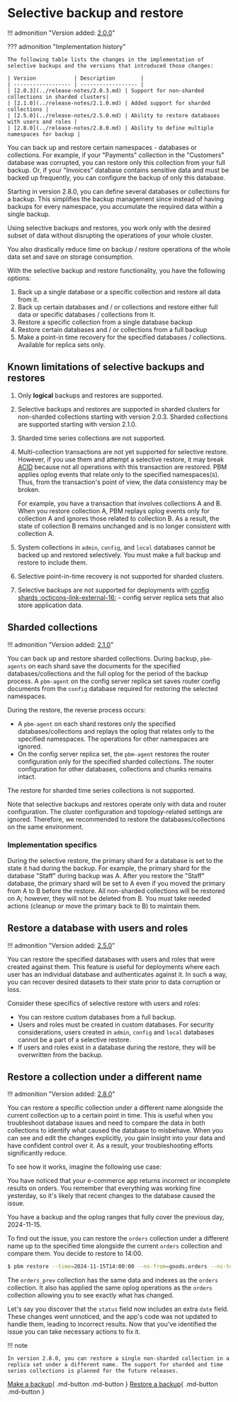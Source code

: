 # Selective backup and restore

!!! admonition "Version added: [2.0.0](../release-notes/2.0.0.md)"

??? admonition "Implementation history"

    The following table lists the changes in the implementation of selective backups and the versions that introduced those changes:

    | Version            | Description        |
    | ------------------ | ------------------ |
    | [2.0.3](../release-notes/2.0.3.md) | Support for non-sharded collections in sharded clusters|
    | [2.1.0](../release-notes/2.1.0.md) | Added support for sharded collections |
    | [2.5.0](../release-notes/2.5.0.md) | Ability to restore databases with users and roles |
    | [2.8.0](../release-notes/2.8.0.md) | Ability to define multiple namespaces for backup |

You can back up and restore certain namespaces - databases or collections. For example, if your "Payments" collection in the "Customers" database was corrupted, you can restore only this collection from your full backup. Or, if your "Invoices" database contains sensitive data and must be backed up frequently, you can configure the backup of only this database. 

Starting in version 2.8.0, you can define several databases or collections for a backup. This simplifies the backup management since instead of having backups for every namespace, you accumulate the required data within a single backup. 

Using selective backups and restores, you work only with the desired subset of data without disrupting the operations of your whole cluster. 

You also drastically reduce time on backup / restore operations of the whole data set and save on storage consumption. 

With the selective backup and restore functionality, you have the following options:

1.	Back up a single database or a specific collection and restore all data from it. 
2.  Back up certain databases and / or collections and restore either full data or specific databases / collections from it.
2.	Restore a specific collection from a single database backup
3.	Restore certain databases and / or collections from a full backup
4.	Make a point-in time recovery for the specified databases / collections. Available for replica sets only.

## Known limitations of selective backups and restores

1. Only **logical** backups and restores are supported.
2. Selective backups and restores are supported in sharded clusters for non-sharded collections starting with version 2.0.3. Sharded collections are supported starting with version 2.1.0. 
3. Sharded time series collections are not supported.
4. Multi-collection transactions are not yet supported for selective restore. However, if you use them and attempt a selective restore, it may break [ACID](../reference/glossary.md#acid) because not all operations with this transaction are restored. PBM applies oplog events that relate only to the specified namespaces(s). Thus, from the transaction's point of view, the data consistency may be broken.

    For example, you have a transaction that involves collections A and B. When you restore collection A, PBM replays oplog events only for collection A and ignores those related to collection B. As a result, the state of collection B remains unchanged and is no longer consistent with collection A. 
    
5. System collections in ``admin``, ``config``, and ``local`` databases cannot be backed up and restored selectively. You must make a full backup and restore to include them.
6. Selective point-in-time recovery is not supported for sharded clusters.
7. Selective backups are not supported for deployments with [config shards :octicons-link-external-16:](https://www.mongodb.com/docs/v8.0/core/sharded-cluster-config-servers/#std-label-sharded-cluster-config-server-config-shards) - config server replica sets that also store application data.


## Sharded collections

!!! admonition "Version added: [2.1.0](../release-notes/2.1.0.md)"

You can back up and restore sharded collections. During backup, `pbm-agents` on each shard save the documents for the specified databases/collections and the full oplog for the period of the backup process. A `pbm-agent` on the config server replica set saves router config documents from the `config` database required for restoring the selected namespaces.

During the restore, the reverse process occurs:

* A `pbm-agent` on each shard restores only the specified databases/collections and replays the oplog that relates only to the specified namespaces. The operations for other namespaces are ignored.
* On the config server replica set, the `pbm-agent` restores the router configuration only for the specified sharded collections. The router configuration for other databases, collections and chunks remains intact.

The restore for sharded time series collections is not supported.

Note that selective backups and restores operate only with data and router configuration. The cluster configuration and topology-related settings are ignored. Therefore, we recommended to restore the databases/collections on the same environment.

### Implementation specifics

During the selective restore, the primary shard for a database is set to the state it had during the backup. For example, the primary shard for the database "Staff" during backup was A. After you restore the  "Staff" database, the primary shard will be set to A even if you moved the primary from A to B before the restore. All non-sharded collections will be restored on A; however, they will not be deleted from B. You must take needed actions (cleanup or move the primary back to B) to maintain them. 

## Restore a database with users and roles

!!! admonition "Version added: [2.5.0](../release-notes/2.5.0.md)"

You can restore the specified databases with users and roles that were created against them. This feature is useful for deployments where each user has an individual database and authenticates against it. In such a way, you can recover desired datasets to their state prior to data corruption or loss.

Consider these specifics of selective restore with users and roles:

* You can restore custom databases from a full backup. 
* Users and roles must be created in custom databases. For security considerations, users created in `admin`, `config` and `local` databases cannot be a part of a selective restore.
* If users and roles exist in a database during the restore, they will be overwritten from the backup.

## Restore a collection under a different name

!!! admonition "Version added: [2.8.0](../release-notes/2.8.0.md)"

You can restore a specific collection under a different name alongside the current collection up to a certain point in time. This is useful when you troubleshoot database issues and need to compare the data in both collections to identify what caused the database to misbehave. When you can see and edit the changes explicitly, you gain insight into your data and have confident control over it. As a result, your troubleshooting efforts significantly reduce.

To see how it works, imagine the following use case:

You have noticed that your e-commerce app returns incorrect or incomplete results on orders. You remember that everything was working fine yesterday, so it's likely that recent changes to the database caused the issue. 

You have a backup and the oplog ranges that fully cover the previous day, 2024-11-15.

To find out the issue, you can restore the `orders` collection under a different name up to the specified time alongside the current `orders` collection and compare them. You decide to restore to 14:00.

```{.bash data-prompt="$"}
$ pbm restore --time=2024-11-15T14:00:00 --ns-from=goods.orders --ns-to=goods.orders_prev
```

The `orders_prev` collection has the same data and indexes as the `orders` collection. It also has applied the same oplog operations as the `orders` collection allowing you to see exactly what has changed.

Let's say you discover that the `status` field now includes an extra `date` field. These changes went unnoticed, and the app's code was not updated to handle them, leading to incorrect results. Now that you've identified the issue you can take necessary actions to fix it.

!!! note 

    In version 2.8.0, you can restore a single non-sharded collection in a replica set under a different name. The support for sharded and time series collections is planned for the future releases.


[Make a backup](../usage/backup-selective.md){ .md-button .md-button }
[Restore a backup](../usage/restore-selective.md){ .md-button .md-button }